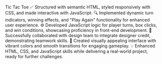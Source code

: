Tic Tac Toe
✅ Structured with semantic HTML, styled responsively with CSS, and made interactive with JavaScript.
🔍 Implemented dynamic turn indicators, winning effects, and "Play Again" functionality for enhanced user experience.
⚙ Developed JavaScript logic for player turns, box clicks, and win conditions, showcasing proficiency in front-end development.
🚀 Successfully collaborated with design team to integrate designer credit, demonstrating teamwork skills.
🎨 Created visually appealing interface with vibrant colors and smooth transitions for engaging gameplay.
💡 Enhanced HTML, CSS, and JavaScript skills while delivering a real-world project, ready for further challenges.
